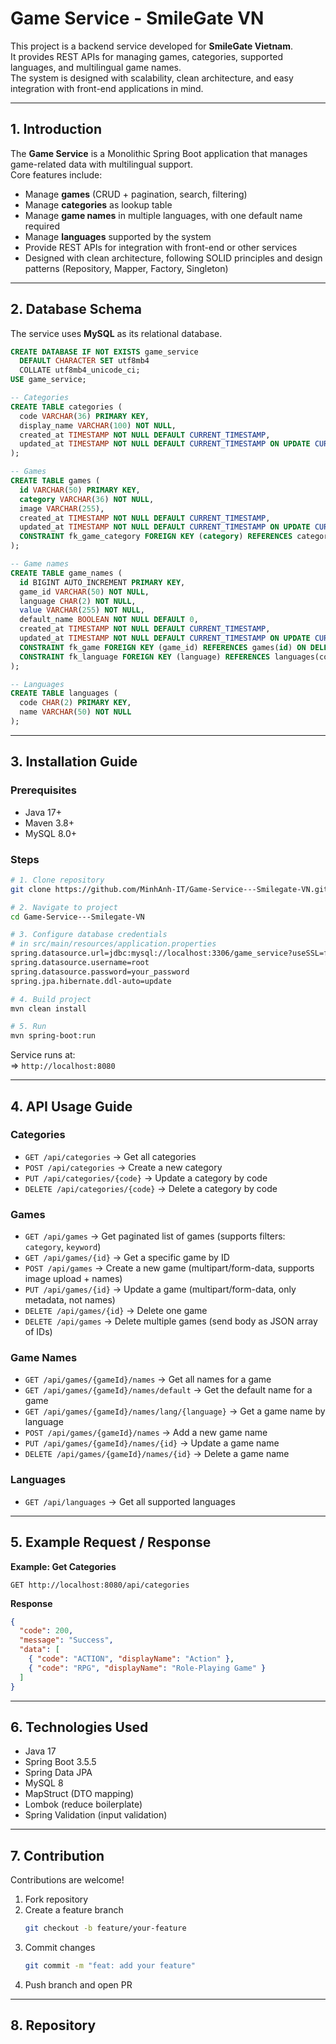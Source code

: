 # Game Service - SmileGate VN

This project is a backend service developed for **SmileGate Vietnam**.  
It provides REST APIs for managing games, categories, supported languages, and multilingual game names.  
The system is designed with scalability, clean architecture, and easy integration with front-end applications in mind.  

---

## 1. Introduction

The **Game Service** is a Monolithic Spring Boot application that manages game-related data with multilingual support.  
Core features include:

- Manage **games** (CRUD + pagination, search, filtering)  
- Manage **categories** as lookup table  
- Manage **game names** in multiple languages, with one default name required  
- Manage **languages** supported by the system  
- Provide REST APIs for integration with front-end or other services  
- Designed with clean architecture, following SOLID principles and design patterns (Repository, Mapper, Factory, Singleton)  

---

## 2. Database Schema

The service uses **MySQL** as its relational database.  

```sql
CREATE DATABASE IF NOT EXISTS game_service
  DEFAULT CHARACTER SET utf8mb4
  COLLATE utf8mb4_unicode_ci;
USE game_service;

-- Categories
CREATE TABLE categories (
  code VARCHAR(36) PRIMARY KEY,
  display_name VARCHAR(100) NOT NULL,
  created_at TIMESTAMP NOT NULL DEFAULT CURRENT_TIMESTAMP,
  updated_at TIMESTAMP NOT NULL DEFAULT CURRENT_TIMESTAMP ON UPDATE CURRENT_TIMESTAMP
);

-- Games
CREATE TABLE games (
  id VARCHAR(50) PRIMARY KEY,
  category VARCHAR(36) NOT NULL,
  image VARCHAR(255),
  created_at TIMESTAMP NOT NULL DEFAULT CURRENT_TIMESTAMP,
  updated_at TIMESTAMP NOT NULL DEFAULT CURRENT_TIMESTAMP ON UPDATE CURRENT_TIMESTAMP,
  CONSTRAINT fk_game_category FOREIGN KEY (category) REFERENCES categories(code)
);

-- Game names
CREATE TABLE game_names (
  id BIGINT AUTO_INCREMENT PRIMARY KEY,
  game_id VARCHAR(50) NOT NULL,
  language CHAR(2) NOT NULL,
  value VARCHAR(255) NOT NULL,
  default_name BOOLEAN NOT NULL DEFAULT 0,
  created_at TIMESTAMP NOT NULL DEFAULT CURRENT_TIMESTAMP,
  updated_at TIMESTAMP NOT NULL DEFAULT CURRENT_TIMESTAMP ON UPDATE CURRENT_TIMESTAMP,
  CONSTRAINT fk_game FOREIGN KEY (game_id) REFERENCES games(id) ON DELETE CASCADE,
  CONSTRAINT fk_language FOREIGN KEY (language) REFERENCES languages(code)
);

-- Languages
CREATE TABLE languages (
  code CHAR(2) PRIMARY KEY,
  name VARCHAR(50) NOT NULL
);
```

---

## 3. Installation Guide

### Prerequisites
- Java 17+  
- Maven 3.8+  
- MySQL 8.0+  

### Steps
```bash
# 1. Clone repository
git clone https://github.com/MinhAnh-IT/Game-Service---Smilegate-VN.git

# 2. Navigate to project
cd Game-Service---Smilegate-VN

# 3. Configure database credentials
# in src/main/resources/application.properties
spring.datasource.url=jdbc:mysql://localhost:3306/game_service?useSSL=false&serverTimezone=UTC
spring.datasource.username=root
spring.datasource.password=your_password
spring.jpa.hibernate.ddl-auto=update

# 4. Build project
mvn clean install

# 5. Run
mvn spring-boot:run
```

Service runs at:  
 => `http://localhost:8080`  

---

## 4. API Usage Guide

### **Categories**
- `GET /api/categories` → Get all categories  
- `POST /api/categories` → Create a new category  
- `PUT /api/categories/{code}` → Update a category by code  
- `DELETE /api/categories/{code}` → Delete a category by code  

### **Games**
- `GET /api/games` → Get paginated list of games (supports filters: `category`, `keyword`)  
- `GET /api/games/{id}` → Get a specific game by ID  
- `POST /api/games` → Create a new game (multipart/form-data, supports image upload + names)  
- `PUT /api/games/{id}` → Update a game (multipart/form-data, only metadata, not names)  
- `DELETE /api/games/{id}` → Delete one game  
- `DELETE /api/games` → Delete multiple games (send body as JSON array of IDs)  

### **Game Names**
- `GET /api/games/{gameId}/names` → Get all names for a game  
- `GET /api/games/{gameId}/names/default` → Get the default name for a game  
- `GET /api/games/{gameId}/names/lang/{language}` → Get a game name by language  
- `POST /api/games/{gameId}/names` → Add a new game name  
- `PUT /api/games/{gameId}/names/{id}` → Update a game name  
- `DELETE /api/games/{gameId}/names/{id}` → Delete a game name  

### **Languages**
- `GET /api/languages` → Get all supported languages  

---

## 5. Example Request / Response

**Example: Get Categories**
```http
GET http://localhost:8080/api/categories
```

**Response**
```json
{
  "code": 200,
  "message": "Success",
  "data": [
    { "code": "ACTION", "displayName": "Action" },
    { "code": "RPG", "displayName": "Role-Playing Game" }
  ]
}
```

---

## 6. Technologies Used
- Java 17  
- Spring Boot 3.5.5  
- Spring Data JPA  
- MySQL 8  
- MapStruct (DTO mapping)  
- Lombok (reduce boilerplate)  
- Spring Validation (input validation)  

---

## 7. Contribution

Contributions are welcome!  

1. Fork repository  
2. Create a feature branch  
   ```bash
   git checkout -b feature/your-feature
   ```
3. Commit changes  
   ```bash
   git commit -m "feat: add your feature"
   ```
4. Push branch and open PR  

---

## 8. Repository

[GitHub Repository]: https://github.com/MinhAnh-IT/Game-Service---Smilegate-VN.git
